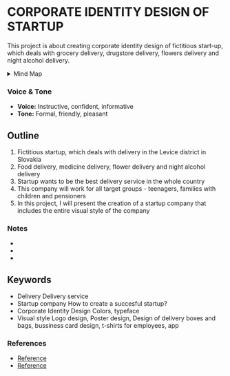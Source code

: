# CORPORATE IDENTITY DESIGN OF STARTUP

This project is about creating corporate identity design of fictitious start-up, which deals with grocery delivery, drugstore delivery, 
flowers delivery and night alcohol delivery.

<details>
  <summary>Mind Map</summary>

![Mind Map](mind_map.png)
</details>

### Voice & Tone
- **Voice:** Instructive, confident, informative
- **Tone:** Formal, friendly, pleasant

## Outline
1. Fictitious startup, which deals with delivery in the Levice district in Slovakia
2. Food delivery, medicine delivery, flower delivery and night alcohol delivery
3. Startup wants to be the best delivery service in the whole country
4. This company will work for all target groups - teenagers, families with children and pensioners
5. In this project, I will present the creation of a startup company that includes the entire visual style of the company

### Notes
- 
-
-

## Keywords
- Delivery
Delivery service
- Startup company
How to create a succesful startup?
- Corporate Identity Design
Colors, typeface
- Visual style
Logo design, Poster design, Design of delivery boxes and bags, bussiness card design, t-shirts for employees, app 

### References
- [Reference](https://www.rohlik.cz/)
- [Reference](https://https://www.kosik.cz//)
